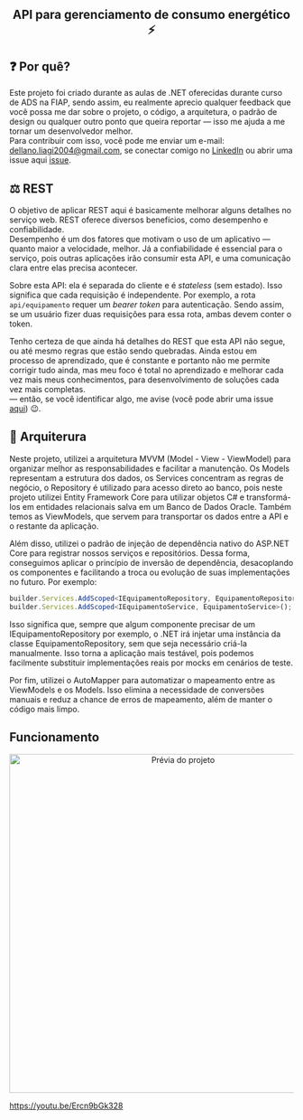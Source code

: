 <p align="center">

  <h2 align="center">API para gerenciamento de consumo energético ⚡</h2>
</p>

## ❓ Por quê?
Este projeto foi criado durante as aulas de .NET oferecidas durante curso de ADS na FIAP, sendo assim, eu realmente aprecio qualquer feedback que você possa me dar sobre o projeto, o código, a arquitetura, o padrão de design ou qualquer outro ponto que queira reportar — isso me ajuda a me tornar um desenvolvedor melhor.  
Para contribuir com isso, você pode me enviar um e-mail: [dellano.liagi2004@gmail.com](mailto:dellano.liagi2004@gmail.com), se conectar comigo no [LinkedIn](https://www.linkedin.com/in/maurizio-dellano/) ou abrir uma issue aqui [issue](https://github.com/Dellano23/EnergyApi/issues/new).


## ⚖ REST
O objetivo de aplicar REST aqui é basicamente melhorar alguns detalhes no serviço web. REST oferece diversos benefícios, como desempenho e confiabilidade.  
Desempenho é um dos fatores que motivam o uso de um aplicativo — quanto maior a velocidade, melhor. Já a confiabilidade é essencial para o serviço, pois outras aplicações irão consumir esta API, e uma comunicação clara entre elas precisa acontecer.

Sobre esta API: ela é separada do cliente e é *stateless* (sem estado). Isso significa que cada requisição é independente. Por exemplo, a rota `api/equipamento` requer um *bearer token* para autenticação. Sendo assim, se um usuário fizer duas requisições para essa rota, ambas devem conter o token.

Tenho certeza de que ainda há detalhes do REST que esta API não segue, ou até mesmo regras que estão sendo quebradas. Ainda estou em processo de aprendizado, que é constante e portanto não me permite corrigir tudo ainda, mas meu foco é total no aprendizado e melhorar cada vez mais meus conhecimentos, para desenvolvimento de soluções cada vez mais completas.  
 — então, se você identificar algo, me avise (você pode abrir uma issue [aqui](https://github.com/Dellano23/EnergyApi/issues/new)) 😉.


 ## 🔨 Arquiterura

Neste projeto, utilizei a arquitetura MVVM (Model - View - ViewModel) para organizar melhor as responsabilidades e facilitar a manutenção. Os Models representam a estrutura dos dados, os Services concentram as regras de negócio, o Repository é utilizado para acesso direto ao banco, pois neste projeto utilizei Entity Framework Core para utilizar objetos C# e transformá-los em entidades relacionais salva em um Banco de Dados Oracle. Também temos as ViewModels, que servem para transportar os dados entre a API e o restante da aplicação.

Além disso, utilizei o padrão de injeção de dependência nativo do ASP.NET Core para registrar nossos serviços e repositórios. Dessa forma, conseguimos aplicar o princípio de inversão de dependência, desacoplando os componentes e facilitando a troca ou evolução de suas implementações no futuro. Por exemplo:

```ts
builder.Services.AddScoped<IEquipamentoRepository, EquipamentoRepository>();
builder.Services.AddScoped<IEquipamentoService, EquipamentoService>();
```

Isso significa que, sempre que algum componente precisar de um IEquipamentoRepository por exemplo, o .NET irá injetar uma instância da classe EquipamentoRepository, sem que seja necessário criá-la manualmente. Isso torna a aplicação mais testável, pois podemos facilmente substituir implementações reais por mocks em cenários de teste.

Por fim, utilizei o AutoMapper para automatizar o mapeamento entre as ViewModels e os Models. Isso elimina a necessidade de conversões manuais e reduz a chance de erros de mapeamento, além de manter o código mais limpo.

## Funcionamento 

<p align="center">
  <img src="EnergyApi.gif" alt="Prévia do projeto" width="600" />
</p>

https://youtu.be/Ercn9bGk328



